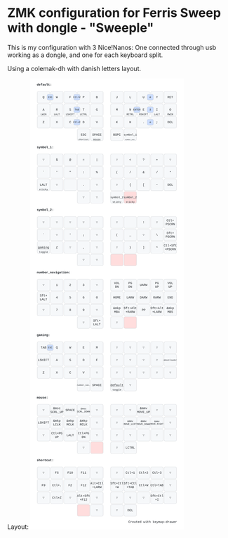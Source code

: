 # ZMK configuration for Ferris Sweep with dongle - "Sweeple"

This is my configuration with 3 Nice!Nanos: One connected through usb working as a dongle, and one for each keyboard split.

Using a colemak-dh with danish letters layout.

Layout:
![Image of the layout of my keyboard](./keymap.svg "Layout")
